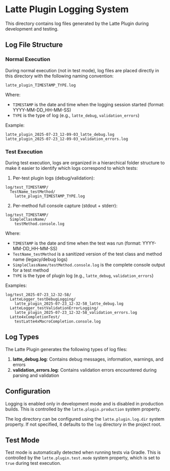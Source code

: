 # Latte Plugin Logging System

This directory contains log files generated by the Latte Plugin during development and testing.

## Log File Structure

### Normal Execution

During normal execution (not in test mode), log files are placed directly in this directory with the following naming convention:

```
latte_plugin_TIMESTAMP_TYPE.log
```

Where:
- `TIMESTAMP` is the date and time when the logging session started (format: YYYY-MM-DD_HH-MM-SS)
- `TYPE` is the type of log (e.g., `latte_debug`, `validation_errors`)

Example:
```
latte_plugin_2025-07-23_12-09-03_latte_debug.log
latte_plugin_2025-07-23_12-09-03_validation_errors.log
```

### Test Execution

During test execution, logs are organized in a hierarchical folder structure to make it easier to identify which logs correspond to which tests:

1) Per-test plugin logs (debug/validation):
```
log/test_TIMESTAMP/
  TestName_testMethod/
    latte_plugin_TIMESTAMP_TYPE.log
```

2) Per-method full console capture (stdout + stderr):
```
log/test_TIMESTAMP/
  SimpleClassName/
    testMethod.console.log
```

Where:
- `TIMESTAMP` is the date and time when the test was run (format: YYYY-MM-DD_HH-MM-SS)
- `TestName_testMethod` is a sanitized version of the test class and method name (legacy/debug logs)
- `SimpleClassName/testMethod.console.log` is the complete console output for a test method
- `TYPE` is the type of plugin log (e.g., `latte_debug`, `validation_errors`)

Examples:
```
log/test_2025-07-23_12-32-58/
  LatteLogger_testDebugLogging/
    latte_plugin_2025-07-23_12-32-58_latte_debug.log
  LatteLogger_testValidationErrorLogging/
    latte_plugin_2025-07-23_12-32-58_validation_errors.log
  Latte4xCompletionTest/
    testLatte4xMacroCompletion.console.log
```

## Log Types

The Latte Plugin generates the following types of log files:

1. **latte_debug.log**: Contains debug messages, information, warnings, and errors
2. **validation_errors.log**: Contains validation errors encountered during parsing and validation

## Configuration

Logging is enabled only in development mode and is disabled in production builds. This is controlled by the `latte.plugin.production` system property.

The log directory can be configured using the `latte.plugin.log.dir` system property. If not specified, it defaults to the `log` directory in the project root.

## Test Mode

Test mode is automatically detected when running tests via Gradle. This is controlled by the `latte.plugin.test.mode` system property, which is set to `true` during test execution.